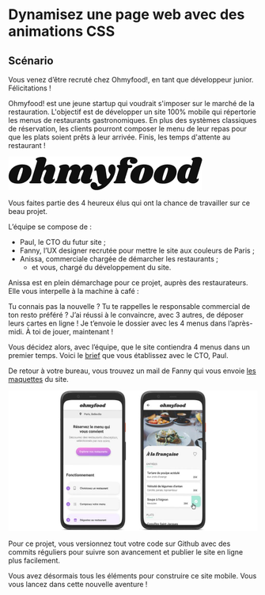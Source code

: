 # Dynamisez une page web avec des animations CSS

## Scénario

Vous venez d’être recruté chez Ohmyfood!, en tant que développeur junior. Félicitations !

Ohmyfood! est une jeune startup qui voudrait s'imposer sur le marché de la restauration. L'objectif est de développer un site 100% mobile qui répertorie les menus de restaurants gastronomiques. En plus des systèmes classiques de réservation, les clients pourront composer le menu de leur repas pour que les plats soient prêts à leur arrivée. Finis, les temps d'attente au restaurant !

![Logo de Ohmyfood!](./images/logo/ohmyfood.png)

Vous faites partie des 4 heureux élus qui ont la chance de travailler sur ce beau projet.

L’équipe se compose de :

 *  Paul, le CTO du futur site ;
 *  Fanny, l’UX designer recrutée pour mettre le site aux couleurs de Paris ;
 *  Anissa, commerciale chargée de démarcher les restaurants ;
     *  et vous, chargé du développement du site.

Anissa est en plein démarchage pour ce projet, auprès des restaurateurs. Elle vous interpelle à la machine à café :

Tu connais pas la nouvelle ? Tu te rappelles le responsable commercial de ton resto préféré ? J’ai réussi à le convaincre, avec 3 autres, de déposer leurs cartes en ligne ! Je t’envoie le dossier avec les 4 menus dans l’après-midi. À toi de jouer, maintenant !

Vous décidez alors, avec l’équipe, que le site contiendra 4 menus dans un premier temps. Voici le [brief](#) que vous établissez avec le CTO, Paul.

De retour à votre bureau, vous trouvez un mail de Fanny qui vous envoie [les maquettes](#) du site.

![Maquette Ohmyfood!](./mockup/mockup.jpg)

Pour ce projet, vous versionnez tout votre code sur Github avec des commits réguliers pour suivre son avancement et publier le site en ligne plus facilement.

Vous avez désormais tous les éléments pour construire ce site mobile. Vous vous lancez dans cette nouvelle aventure !
